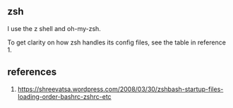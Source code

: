 
## zsh

I use the z shell and oh-my-zsh.

To get clarity on how zsh handles its config files, see the table in reference
1.

## references

1. https://shreevatsa.wordpress.com/2008/03/30/zshbash-startup-files-loading-order-bashrc-zshrc-etc

